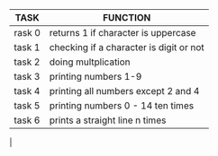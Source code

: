 | TASK | FUNCTION |
| ----- | ------- |
| rask 0 | returns 1 if character is uppercase |
| task 1 | checking if a character is digit or not |
| task 2 | doing multplication |
| task 3 | printing numbers 1-9 |
| task 4 | printing all numbers except 2 and 4 |
| task 5 | printing numbers 0 - 14 ten times |
| task 6 | prints a straight line n times |
| 